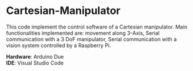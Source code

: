 # Cartesian-Manipulator

This code implement the control software of a Cartesian manipulator. Main functionalities implemented are: movement along 3-Axis, Serial communication with a 3 DoF manipulator, Serial communication with a vision system controlled by a Raspberry Pi.

<b>Hardware</b>: Arduino Due<br>
<b>IDE</b>: Visual Studio Code

